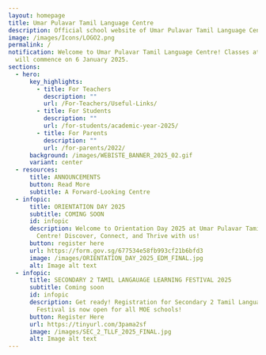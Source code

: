 ```yaml
---
layout: homepage
title: Umar Pulavar Tamil Language Centre
description: Official school website of Umar Pulavar Tamil Language Centre.
image: /images/Icons/LOGO2.png
permalink: /
notification: Welcome to Umar Pulavar Tamil Language Centre! Classes at UPTLC
  will commence on 6 January 2025.
sections:
  - hero:
      key_highlights:
        - title: For Teachers
          description: ""
          url: /For-Teachers/Useful-Links/
        - title: For Students
          description: ""
          url: /for-students/academic-year-2025/
        - title: For Parents
          description: ""
          url: /for-parents/2022/
      background: /images/WEBISTE_BANNER_2025_02.gif
      variant: center
  - resources:
      title: ANNOUNCEMENTS
      button: Read More
      subtitle: A Forward-Looking Centre
  - infopic:
      title: ORIENTATION DAY 2025
      subtitle: COMING SOON
      id: infopic
      description: Welcome to Orientation Day 2025 at Umar Pulavar Tamil Language
        Centre! Discover, Connect, and Thrive with us!
      button: register here
      url: https://form.gov.sg/677534e58fb993cf21b6bfd3
      image: /images/ORIENTATION_DAY_2025_EDM_FINAL.jpg
      alt: Image alt text
  - infopic:
      title: SECONDARY 2 TAMIL LANGAUAGE LEARNING FESTIVAL 2025
      subtitle: Coming soon
      id: infopic
      description: Get ready! Registration for Secondary 2 Tamil Language Learning
        Festival is now open for all MOE schools!
      button: Register Here
      url: https://tinyurl.com/3pama2sf
      image: /images/SEC_2_TLLF_2025_FINAL.jpg
      alt: Image alt text
---
```

